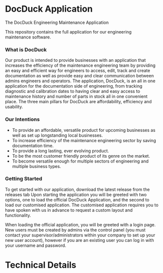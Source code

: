 # DocDuck Application
The DocDuck Engineering Maintenance Application

This repository contains the full application for our engineering maintenance software.

### What is DocDuck
Our product is intended to provide businesses with an application that increases the efficiency of the maintenance engineering team by providing an easy and efficient way for engineers to access, edit, track and create documentation as well as provide easy and clear communication between admins engineers and operators. The application, DocDuck, is an all in one application for the documentation side of engineering, from tracking diagnostic and calibration dates to having clear and easy access to maintenance history and number of parts in stock all in one convenient place. The three main pillars for DocDuck are affordability, efficiency and usability.

### Our Intentions
- To provide an affordable, versatile product for upcoming businesses as well as set up longstanding local businesses.
- To increase efficiency of the maintenance engineering sector by saving documentation time.
- To provide a long lasting, ever evolving product.
- To be the most customer friendly product of its genre on the market.
- To become versatile enough for multiple sectors of engineering and multiple business types.

### Getting Started
To get started with our application, download the latest release from the releases tab
Upon starting the application you will be greeted with two options, one to load the official DocDuck Application, and the second to load our customised application. The customised application requires you to have spoken with us in advance to request a custom layout and functionality.

When loading the official application, you will be greeted with a login page. New users must be created by admins via the control panel (you must contact your supervisor/administrators within your company to set up your new user account), however if you are an existing user you can log in with your username and password.


# Technical Details
